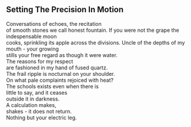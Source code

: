 Setting The Precision In Motion
-------------------------------
Conversations of echoes, the recitation  
of smooth stones we call honest fountain. If you were not the grape the indespensable moon  
cooks, sprinkling its apple across the divisions. Uncle of the depths of my mouth - your growing  
stills your free regard as though it were water.  
The reasons for my respect  
are fashioned in my hand of fused quartz.  
The frail ripple is nocturnal on your shoulder.  
On what pale complaints rejoiced with heat?  
The schools exists even when there is  
little to say, and it ceases  
outside it in darkness.  
A calculation makes,  
shakes - it does not return.  
Nothing but your electric leg.  
